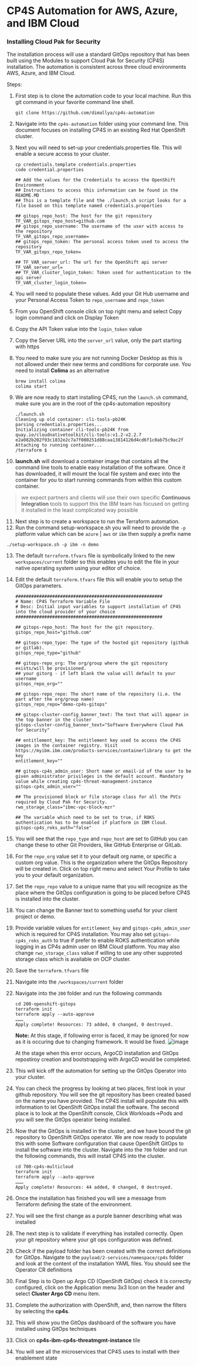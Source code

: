 # CP4S Automation for AWS, Azure, and IBM Cloud

### Installing Cloud Pak for Security

The installation process will use a standard GitOps repository that has been built using the Modules to support Cloud Pak for Security (CP4S) installation. The automation is consistent across three cloud environments AWS, Azure, and IBM Cloud.

Steps:

1. First step is to clone the automation code to your local machine. Run this git command in your favorite command line shell.

     ```
     git clone https://github.com/dimallya/cp4s-automation
     ```
2. Navigate into the `cp4s-automation` folder using your command line. This document focuses on installing CP4S in an existing Red Hat OpenShift cluster.
3. Next you will need to set-up your credentials.properties file. This will enable a secure access to your cluster.

    ```
    cp credentials.template credentials.properties
    code credential.properties
    ```

    ```
    ## Add the values for the Credentials to access the OpenShift Environment
    ## Instructions to access this information can be found in the README.MD
    ## This is a template file and the ./launch.sh script looks for a file based on this template named credentials.properties
    
    ## gitops_repo_host: The host for the git repository
    TF_VAR_gitops_repo_host=github.com
    ## gitops_repo_username: The username of the user with access to the repository
    TF_VAR_gitops_repo_username=
    ## gitops_repo_token: The personal access token used to access the repository
    TF_VAR_gitops_repo_token=
    
    ## TF_VAR_server_url: The url for the OpenShift api server
    TF_VAR_server_url=
    ## TF_VAR_cluster_login_token: Token used for authentication to the api server
    TF_VAR_cluster_login_token=

    ```

4. You will need to populate these values. Add your Git Hub username and your Personal Access Token to `repo_username` and `repo_token`
5. From you OpenShift console click on top right menu and select Copy login command and click on Display Token
6. Copy the API Token value into the `login_token` value
7. Copy the Server URL into the `server_url` value, only the part starting with https
8. You need to make sure you are not running Docker Desktop as this is not allowed under their new terms and conditions for corporate use. You need to install **Colima** as an alternative

    ```
    brew install colima
    colima start
    ```

9. We are now ready to start installing CP4S, run the `launch.sh` command, make sure you are in the root of the cp4s-automation repository

   ```
   ./launch.sh
   Cleaning up old container: cli-tools-pb24K
   parsing credentials.properties...
   Initializing container cli-tools-pb24K from quay.io/cloudnativetoolkit/cli-tools:v1.2-v2.2.7
   e2a082b202f93c1832e2c7a7f080251d88caa13814126d4cd6f1c0ab75c9ac2f
   Attaching to running container...
   /terraform $
   ```

10. **launch.sh** will download a container image that contains all the command line tools to enable easy installation of the software. Once it has downloaded, it will mount the local file system and exec into the container for you to start running commands from within this custom container.

> we expect partners and clients will use their own specific **Continuous Integration** tools to support this the IBM team has focused on getting it installed in the least complicated way possible

11. Next step is to create a workspace to run the Terraform automation.
12. Run the command setup-workspace.sh you will need to provide the `-p` platform value which can be `azure` | `aws` or `ibm` then supply a prefix name

```
./setup-workspace.sh -p ibm -n demo
``` 

13. The default `terraform.tfvars` file is symbolically linked to the new `workspaces/current` folder so this enables you to edit the file in your native operating system using your editor of choice.
14. Edit the default `terraform.tfvars` file this will enable you to setup the GitOps parameters.

      ```
    ########################################################
	# Name: CP4S Terraform Variable File
	# Desc: Initial input variables to support installation of CP4S into the cloud provider of your choice
	########################################################

	## gitops-repo_host: The host for the git repository.
	gitops_repo_host="github.com"

	## gitops-repo_type: The type of the hosted git repository (github or gitlab).
	gitops_repo_type="github"

	## gitops-repo_org: The org/group where the git repository exists/will be provisioned.
	## your gitorg - if left blank the value will default to your username
	gitops_repo_org=""

	## gitops-repo_repo: The short name of the repository (i.e. the part after the org/group name)
	gitops_repo_repo="demo-cp4s-gitops"

	## gitops-cluster-config_banner_text: The text that will appear in the top banner in the cluster
	gitops-cluster-config_banner_text="Software Everywhere Cloud Pak for Security"

	## entitlement_key: The entitlement key used to access the CP4S images in the container registry. Visit https://myibm.ibm.com/products-services/containerlibrary to get the key
	entitlement_key=""

	## gitops-cp4s_admin_user: Short name or email-id of the user to be given administrator privileges in the default account. Mandatory value while creating cp4s-threat-management-instance
	gitops-cp4s_admin_user=""

	## The provisioned block or file storage class for all the PVCs required by Cloud Pak for Security.
	rwo_storage_class="ibmc-vpc-block-mzr"

	## The variable which need to be set to true, if ROKS authentication has to be enabled if platform in IBM Cloud.
	gitops-cp4s_roks_auth="false"
      ```

15. You will see that the `repo_type` and `repo_host` are set to GitHub you can change these to other Git Providers, like GitHub Enterprise or GitLab.
16. For the `repo_org` value set it to your default org name, or specific a custom org value. This is the organization where the GitOps Repository will be created in. Click on top right menu and select Your Profile to take you to your default organization.
17. Set the `repo_repo` value to a unique name that you will recognize as the place where the GitOps configuration is going to be placed before CP4S is installed into the cluster.
18. You can change the Banner text to something useful for your client project or demo.
19. Provide variable values for `entitlement_key` and `gitops-cp4s_admin_user` which is required for CP4S installation. You may also set `gitops-cp4s_roks_auth` to true if prefer to enable ROKS authentication while logging in as CP4s admin user on IBM Cloud platform. You may also change `rwo_storage_class` value if willing to use any other supproted storage class which is available on OCP cluster.
20. Save the `terraform.tfvars` file
21. Navigate into the `/workspaces/current` folder
22. Navigate into the `200` folder and run the following commands

      ```
      cd 200-openshift-gitops
      terraform init
      terraform apply --auto-approve
      ………
      Apply complete! Resources: 73 added, 0 changed, 0 destroyed.

      ```
     **Note:** At this stage, if following error is faced, it may be ignored for now as it is occuring due to changing framework. It would be fixed.
     ![image](https://user-images.githubusercontent.com/99815425/188866892-c514ede5-43d2-4237-895b-622104cfe95b.png)
     
     At the stage when this error occurs, ArgoCD installation and GitOps repostiroy creation and bootstrapping with ArgoCD would be completed.


23. This will kick off the automation for setting up the GitOps Operator into your cluster.

24. You can check the progress by looking at two places, first look in your github repository. You will see the git repository has been created based on the name you have provided. The CP4S install will populate this with information to let OpenShift GitOps install the software. The second place is to look at the OpenShift console, Click Workloads->Pods and you will see the GitOps operator being installed.

25. Now that the GitOps is installed in the cluster, and we have bound the git repository to OpenShift GitOps operator. We are now ready to populate this with some Software configuration that cause OpenShift GitOps to install the software into the cluster. Navigate into the `700` folder and run the following commands, this will install CP4S into the cluster.

     ```
     cd 700-cp4s-multicloud
     terraform init
     terraform apply --auto-approve
     ………
     Apply complete! Resources: 44 added, 0 changed, 0 destroyed.
     ```

26. Once the installation has finished you will see a message from Terraform defining the state of the environment.

27. You will see the first change as a purple banner describing what was installed 

28. The next step is to validate if everything has installed correctly. Open your git repository where your git ops configuration was defined.

29. Check if the payload folder has been created with the correct definitions for GitOps. Navigate to the `payload/2-services/namespace/cp4s` folder and look at the content of the installation YAML files. You should see the Operator CR definitions
29. Final Step is to Open up Argo CD (OpenShift GitOps) check it is correctly configured, click on the Application menu 3x3 Icon on the header and select **Cluster Argo CD** menu item.

30. Complete the authorization with OpenShift, and, then narrow the filters by selecting the **cp4s**.

31. This will show you the GitOps dashboard of the software you have installed using GitOps techniques
32. Click on **cp4s-ibm-cp4s-threatmgmt-instance** tile
33. You will see all the microservices that CP4S uses to install with their enablement state
